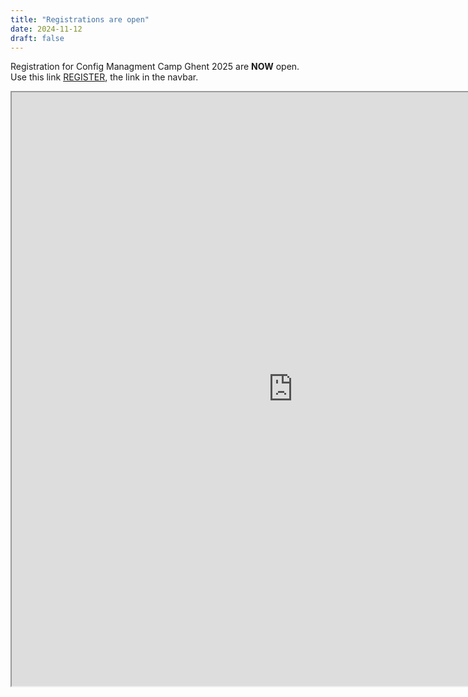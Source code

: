 ```yaml
---
title: "Registrations are open"
date: 2024-11-12
draft: false
---
```


Registration for Config Managment Camp Ghent 2025 are __NOW__ open.<br>
Use this link [REGISTER](https://registration.cfgmgmtcamp.org/ghent/2025/), the link in the navbar.

<iframe src="https://registration.cfgmgmtcamp.org/ghent/2025/" width="900px" height="950px"></iframe><br>
